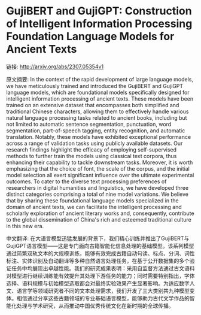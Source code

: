 # GujiBERT and GujiGPT: Construction of Intelligent Information Processing Foundation Language Models for Ancient Texts

链接: http://arxiv.org/abs/2307.05354v1

原文摘要:
In the context of the rapid development of large language models, we have
meticulously trained and introduced the GujiBERT and GujiGPT language models,
which are foundational models specifically designed for intelligent information
processing of ancient texts. These models have been trained on an extensive
dataset that encompasses both simplified and traditional Chinese characters,
allowing them to effectively handle various natural language processing tasks
related to ancient books, including but not limited to automatic sentence
segmentation, punctuation, word segmentation, part-of-speech tagging, entity
recognition, and automatic translation. Notably, these models have exhibited
exceptional performance across a range of validation tasks using publicly
available datasets. Our research findings highlight the efficacy of employing
self-supervised methods to further train the models using classical text
corpora, thus enhancing their capability to tackle downstream tasks. Moreover,
it is worth emphasizing that the choice of font, the scale of the corpus, and
the initial model selection all exert significant influence over the ultimate
experimental outcomes. To cater to the diverse text processing preferences of
researchers in digital humanities and linguistics, we have developed three
distinct categories comprising a total of nine model variations. We believe
that by sharing these foundational language models specialized in the domain of
ancient texts, we can facilitate the intelligent processing and scholarly
exploration of ancient literary works and, consequently, contribute to the
global dissemination of China's rich and esteemed traditional culture in this
new era.

中文翻译:
在大语言模型迅猛发展的背景下，我们精心训练并推出了GujiBERT与GujiGPT语言模型——这是专门面向古籍智能化信息处理的基础模型。该系列模型通过简繁双轨文本的大规模训练，能够有效完成古籍自动句读、标点、分词、词性标注、实体识别及自动翻译等多种自然语言处理任务，在基于公开数据集的多个验证任务中均展现出卓越性能。我们的研究成果表明：采用自监督方法通过古文语料对模型进行继续训练能有效提升其处理下游任务的能力；同时需要特别指出，字体选择、语料规模与初始模型选取都会对最终实验效果产生显著影响。为适应数字人文、语言学等领域研究者不同的文本处理需求，我们开发了三大类别共九种模型变体。相信通过分享这些古籍领域的专业基础语言模型，能够助力古代文学作品的智能化处理与学术研究，从而推动中国优秀传统文化在新时期的全球传播。
